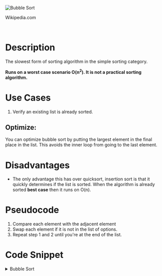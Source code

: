

![Bubble Sort](https://upload.wikimedia.org/wikipedia/commons/c/c8/Bubble-sort-example-300px.gif "Bubble Sort")

<source>Wikipedia.com</source>

<br/>

# Description
The slowest form of sorting algorithm in the simple sorting category. 


__Runs on a worst case scenario O(n<sup>2</sup>). It is not a practical sorting algorithm.__

# Use Cases

1. Verify an existing list is already sorted.

## Optimize:
You can optimize bubble sort by putting the largest element in the final place in the list. This avoids the inner loop  from going to the last element.


# Disadvantages

+ The only advantage this has over quicksort, insertion sort is that it quickly determines if the list is sorted. When the algorithm is already sorted **best case** then it runs on O(n).



# Pseudocode

1. Compare each element with the adjacent element
2. Swap each element if it is not in the list of options.
3. Repeat step 1 and 2 until you're at the end of the list.




# Code Snippet


<details>
<summary>Bubble Sort</summary>

<p>

```go

func bubbleSort(arr []int ) []int {
  //For each element loop through it
  for i := 0; i < len(arr); i++ {

      //Loop over the list again and compare each element
      for j := 0; j < len(arr) - 1; j++ {
          
          //Swap element if the current is greater than it's sibling
          if arr[j] > arr[j+1] {
              arr[j], arr[j+1] = arr[j+1], arr[j]
          }
      }
  }
}

```
</p>
</details>
